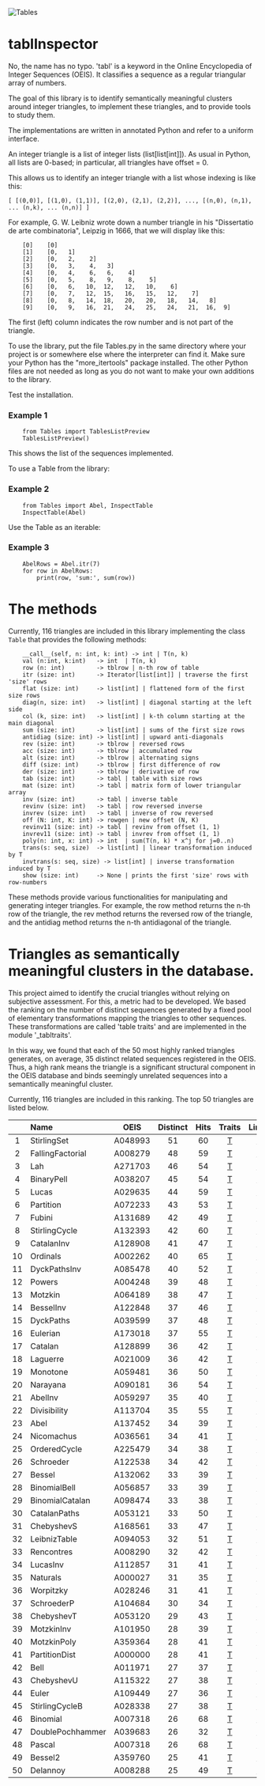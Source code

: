 ![Tables](imag/IntegerTrianglesPy.png)

# tablInspector

No, the name has no typo. 'tabl' is a keyword in the Online Encyclopedia of Integer Sequences (OEIS). It classifies a sequence as a regular triangular array of numbers.

The goal of this library is to identify semantically meaningful clusters around integer triangles, to implement these triangles, and to provide tools to study them.

The implementations are written in annotated Python and refer to a uniform interface.

An integer triangle is a list of integer lists (list[list[int]]). As usual in Python, all lists are 0-based; in particular, all triangles have offset = 0.

This allows us to identify an integer triangle with a list whose indexing is like this:

```
[ [(0,0)], [(1,0), (1,1)], [(2,0), (2,1), (2,2)], ..., [(n,0), (n,1), ... (n,k), ... (n,n)] ]
```

For example, G. W. Leibniz wrote down a number triangle in his "Dissertatio de arte combinatoria", Leipzig in 1666, that we will display like this:

```
    [0]    [0]
    [1]    [0,   1]
    [2]    [0,   2,    2]
    [3]    [0,   3,    4,   3]
    [4]    [0,   4,    6,   6,    4]
    [5]    [0,   5,    8,   9,    8,    5]
    [6]    [0,   6,   10,  12,   12,   10,    6]
    [7]    [0,   7,   12,  15,   16,   15,   12,    7]
    [8]    [0,   8,   14,  18,   20,   20,   18,   14,   8]
    [9]    [0,   9,   16,  21,   24,   25,   24,   21,  16,  9]
```

The first (left) column indicates the row number and is not part of the triangle.

To use the library, put the file Tables.py in the same directory where your project is or somewhere else where the interpreter can find it. 
Make sure your Python has the "more_itertools" package installed. The other Python files are not needed as long as you do not want to make your own additions to the library.

Test the installation.

 ### Example 1

```
    from Tables import TablesListPreview
    TablesListPreview()
```

This shows the list of the sequences implemented.

To use a Table from the library:

 ### Example 2

```
    from Tables import Abel, InspectTable
    InspectTable(Abel)
```

Use the Table as an iterable:

### Example 3

```
    AbelRows = Abel.itr(7)
    for row in AbelRows:
        print(row, 'sum:', sum(row))
```

# The methods

Currently, 116 triangles are included in this library implementing the class `Table` that provides the following methods:

```
    __call__(self, n: int, k: int) -> int | T(n, k)
    val (n:int, k:int)   -> int  | T(n, k)
    row (n: int)         -> tblrow | n-th row of table
    itr (size: int)      -> Iterator[list[int]] | traverse the first 'size' rows
    flat (size: int)     -> list[int] | flattened form of the first size rows
    diag(n, size: int)   -> list[int] | diagonal starting at the left side
    col (k, size: int)   -> list[int] | k-th column starting at the main diagonal
    sum (size: int)      -> list[int] | sums of the first size rows
    antidiag (size: int) -> list[int] | upward anti-diagonals
    rev (size: int)      -> tblrow | reversed rows
    acc (size: int)      -> tblrow | accumulated row 
    alt (size: int)      -> tblrow | alternating signs 
    diff (size: int)     -> tblrow | first difference of row
    der (size: int)      -> tblrow | derivative of row
    tab (size: int)      -> tabl | table with size rows
    mat (size: int)      -> tabl | matrix form of lower triangular array
    inv (size: int)      -> tabl | inverse table
    revinv (size: int)   -> tabl | row reversed inverse
    invrev (size: int)   -> tabl | inverse of row reversed
    off (N: int, K: int) -> rowgen | new offset (N, K)
    revinv11 (size: int) -> tabl | revinv from offset (1, 1)
    invrev11 (size: int) -> tabl | invrev from offset (1, 1)
    poly(n: int, x: int) -> int  | sum(T(n, k) * x^j for j=0..n)
    trans(s: seq, size)  -> list[int] | linear transformation induced by T
    invtrans(s: seq, size) -> list[int] | inverse transformation induced by T
    show (size: int)     -> None | prints the first 'size' rows with row-numbers
```

These methods provide various functionalities for manipulating and generating integer triangles.
For example, the row method returns the n-th row of the triangle, the rev method returns the reversed row of the triangle, and the antidiag method returns the n-th antidiagonal of the triangle.


# Triangles as semantically meaningful clusters in the database.

This project aimed to identify the crucial triangles without relying on subjective assessment. For this, a metric had to be developed. 
We based the ranking on the number of distinct sequences generated by a fixed pool of elementary transformations mapping the triangles to other sequences. 
These transformations are called 'table traits' and are implemented in the module '_tabltraits'.

In this way, we found that each of the 50 most highly ranked triangles generates, on average, 35 distinct related sequences registered in the OEIS. 
Thus, a high rank means the triangle is a significant structural component in the OEIS database and binds seemingly unrelated sequences into a semantically meaningful cluster. 

Currently, 116 triangles are included in this ranking. The top 50 triangles are listed below.


|   | Name             |  OEIS |Distinct| Hits | Traits | Links |
| :-: | :---           | :---:  | :---:   |  :---: |  :---:  |  :---: |
|  1| StirlingSet       |A048993|  51    | 60| [T](https://peterluschny.github.io/tabl/StirlingSet.html)   | [L](https://peterluschny.github.io/tablInspector/StirlingSetTraits.html) |
|  2| FallingFactorial       |A008279|  48    | 59| [T](https://peterluschny.github.io/tabl/FallingFactorial.html)   | [L](https://peterluschny.github.io/tablInspector/FallingFactorialTraits.html) |
|  3| Lah       |A271703|  46    | 54| [T](https://peterluschny.github.io/tabl/Lah.html)   | [L](https://peterluschny.github.io/tablInspector/LahTraits.html) |
|  4| BinaryPell       |A038207|  45    | 54| [T](https://peterluschny.github.io/tabl/BinaryPell.html)   | [L](https://peterluschny.github.io/tablInspector/BinaryPellTraits.html) |
|  5| Lucas       |A029635|  44    | 59| [T](https://peterluschny.github.io/tabl/Lucas.html)   | [L](https://peterluschny.github.io/tablInspector/LucasTraits.html) |
|  6| Partition       |A072233|  43    | 53| [T](https://peterluschny.github.io/tabl/Partition.html)   | [L](https://peterluschny.github.io/tablInspector/PartitionTraits.html) |
|  7| Fubini       |A131689|  42    | 49| [T](https://peterluschny.github.io/tabl/Fubini.html)   | [L](https://peterluschny.github.io/tablInspector/FubiniTraits.html) |
|  8| StirlingCycle       |A132393|  42    | 60| [T](https://peterluschny.github.io/tabl/StirlingCycle.html)   | [L](https://peterluschny.github.io/tablInspector/StirlingCycleTraits.html) |
|  9| CatalanInv       |A128908|  41    | 47| [T](https://peterluschny.github.io/tabl/CatalanInv.html)   | [L](https://peterluschny.github.io/tablInspector/CatalanInvTraits.html) |
| 10| Ordinals       |A002262|  40    | 65| [T](https://peterluschny.github.io/tabl/Ordinals.html)   | [L](https://peterluschny.github.io/tablInspector/OrdinalsTraits.html) |
| 11| DyckPathsInv       |A085478|  40    | 52| [T](https://peterluschny.github.io/tabl/DyckPathsInv.html)   | [L](https://peterluschny.github.io/tablInspector/DyckPathsInvTraits.html) |
| 12| Powers       |A004248|  39    | 48| [T](https://peterluschny.github.io/tabl/Powers.html)   | [L](https://peterluschny.github.io/tablInspector/PowersTraits.html) |
| 13| Motzkin       |A064189|  38    | 47| [T](https://peterluschny.github.io/tabl/Motzkin.html)   | [L](https://peterluschny.github.io/tablInspector/MotzkinTraits.html) |
| 14| BesselInv       |A122848|  37    | 46| [T](https://peterluschny.github.io/tabl/BesselInv.html)   | [L](https://peterluschny.github.io/tablInspector/BesselInvTraits.html) |
| 15| DyckPaths       |A039599|  37    | 48| [T](https://peterluschny.github.io/tabl/DyckPaths.html)   | [L](https://peterluschny.github.io/tablInspector/DyckPathsTraits.html) |
| 16| Eulerian       |A173018|  37    | 55| [T](https://peterluschny.github.io/tabl/Eulerian.html)   | [L](https://peterluschny.github.io/tablInspector/EulerianTraits.html) |
| 17| Catalan       |A128899|  36    | 42| [T](https://peterluschny.github.io/tabl/Catalan.html)   | [L](https://peterluschny.github.io/tablInspector/CatalanTraits.html) |   
| 18| Laguerre       |A021009|  36    | 42| [T](https://peterluschny.github.io/tabl/Laguerre.html)   | [L](https://peterluschny.github.io/tablInspector/LaguerreTraits.html) |
| 19| Monotone       |A059481|  36    | 50| [T](https://peterluschny.github.io/tabl/Monotone.html)   | [L](https://peterluschny.github.io/tablInspector/MonotoneTraits.html) |
| 20| Narayana       |A090181|  36    | 54| [T](https://peterluschny.github.io/tabl/Narayana.html)   | [L](https://peterluschny.github.io/tablInspector/NarayanaTraits.html) |
| 21| AbelInv       |A059297|  35    | 40| [T](https://peterluschny.github.io/tabl/AbelInv.html)   | [L](https://peterluschny.github.io/tablInspector/AbelInvTraits.html) |   
| 22| Divisibility       |A113704|  35    | 55| [T](https://peterluschny.github.io/tabl/Divisibility.html)   | [L](https://peterluschny.github.io/tablInspector/DivisibilityTraits.html) |
| 23| Abel       |A137452|  34    | 39| [T](https://peterluschny.github.io/tabl/Abel.html)   | [L](https://peterluschny.github.io/tablInspector/AbelTraits.html) |
| 24| Nicomachus       |A036561|  34    | 41| [T](https://peterluschny.github.io/tabl/Nicomachus.html)   | [L](https://peterluschny.github.io/tablInspector/NicomachusTraits.html) |
| 25| OrderedCycle       |A225479|  34    | 38| [T](https://peterluschny.github.io/tabl/OrderedCycle.html)   | [L](https://peterluschny.github.io/tablInspector/OrderedCycleTraits.html) |
| 26| Schroeder       |A122538|  34    | 42| [T](https://peterluschny.github.io/tabl/Schroeder.html)   | [L](https://peterluschny.github.io/tablInspector/SchroederTraits.html) |
| 27| Bessel       |A132062|  33    | 39| [T](https://peterluschny.github.io/tabl/Bessel.html)   | [L](https://peterluschny.github.io/tablInspector/BesselTraits.html) |      
| 28| BinomialBell       |A056857|  33    | 39| [T](https://peterluschny.github.io/tabl/BinomialBell.html)   | [L](https://peterluschny.github.io/tablInspector/BinomialBellTraits.html) |
| 29| BinomialCatalan       |A098474|  33    | 38| [T](https://peterluschny.github.io/tabl/BinomialCatalan.html)   | [L](https://peterluschny.github.io/tablInspector/BinomialCatalanTraits.html) |
| 30| CatalanPaths       |A053121|  33    | 50| [T](https://peterluschny.github.io/tabl/CatalanPaths.html)   | [L](https://peterluschny.github.io/tablInspector/CatalanPathsTraits.html) |
| 31| ChebyshevS       |A168561|  33    | 47| [T](https://peterluschny.github.io/tabl/ChebyshevS.html)   | [L](https://peterluschny.github.io/tablInspector/ChebyshevSTraits.html) |
| 32| LeibnizTable       |A094053|  32    | 51| [T](https://peterluschny.github.io/tabl/LeibnizTable.html)   | [L](https://peterluschny.github.io/tablInspector/LeibnizTableTraits.html) |
| 33| Rencontres       |A008290|  32    | 42| [T](https://peterluschny.github.io/tabl/Rencontres.html)   | [L](https://peterluschny.github.io/tablInspector/RencontresTraits.html) |
| 34| LucasInv       |A112857|  31    | 41| [T](https://peterluschny.github.io/tabl/LucasInv.html)   | [L](https://peterluschny.github.io/tablInspector/LucasInvTraits.html) |
| 35| Naturals       |A000027|  31    | 35| [T](https://peterluschny.github.io/tabl/Naturals.html)   | [L](https://peterluschny.github.io/tablInspector/NaturalsTraits.html) |
| 36| Worpitzky       |A028246|  31    | 41| [T](https://peterluschny.github.io/tabl/Worpitzky.html)   | [L](https://peterluschny.github.io/tablInspector/WorpitzkyTraits.html) |
| 37| SchroederP       |A104684|  30    | 34| [T](https://peterluschny.github.io/tabl/SchroederP.html)   | [L](https://peterluschny.github.io/tablInspector/SchroederPTraits.html) |
| 38| ChebyshevT       |A053120|  29    | 43| [T](https://peterluschny.github.io/tabl/ChebyshevT.html)   | [L](https://peterluschny.github.io/tablInspector/ChebyshevTTraits.html) |
| 39| MotzkinInv       |A101950|  28    | 39| [T](https://peterluschny.github.io/tabl/MotzkinInv.html)   | [L](https://peterluschny.github.io/tablInspector/MotzkinInvTraits.html) |
| 40| MotzkinPoly       |A359364|  28    | 41| [T](https://peterluschny.github.io/tabl/MotzkinPoly.html)   | [L](https://peterluschny.github.io/tablInspector/MotzkinPolyTraits.html) |
| 41| PartitionDist       |A000000|  28    | 41| [T](https://peterluschny.github.io/tabl/PartitionDist.html)   | [L](https://peterluschny.github.io/tablInspector/PartitionDistTraits.html) |
| 42| Bell       |A011971|  27    | 37| [T](https://peterluschny.github.io/tabl/Bell.html)   | [L](https://peterluschny.github.io/tablInspector/BellTraits.html) |
| 43| ChebyshevU       |A115322|  27    | 38| [T](https://peterluschny.github.io/tabl/ChebyshevU.html)   | [L](https://peterluschny.github.io/tablInspector/ChebyshevUTraits.html) |
| 44| Euler       |A109449|  27    | 36| [T](https://peterluschny.github.io/tabl/Euler.html)   | [L](https://peterluschny.github.io/tablInspector/EulerTraits.html) |
| 45| StirlingCycleB       |A028338|  27    | 38| [T](https://peterluschny.github.io/tabl/StirlingCycleB.html)   | [L](https://peterluschny.github.io/tablInspector/StirlingCycleBTraits.html) |
| 46| Binomial       |A007318|  26    | 68| [T](https://peterluschny.github.io/tabl/Binomial.html)   | [L](https://peterluschny.github.io/tablInspector/BinomialTraits.html) |
| 47| DoublePochhammer       |A039683|  26    | 32| [T](https://peterluschny.github.io/tabl/DoublePochhammer.html)   | [L](https://peterluschny.github.io/tablInspector/DoublePochhammerTraits.html) |
| 48| Pascal       |A007318|  26    | 68| [T](https://peterluschny.github.io/tabl/Pascal.html)   | [L](https://peterluschny.github.io/tablInspector/PascalTraits.html) |      
| 49| Bessel2       |A359760|  25    | 41| [T](https://peterluschny.github.io/tabl/Bessel2.html)   | [L](https://peterluschny.github.io/tablInspector/Bessel2Traits.html) |   
| 50| Delannoy       |A008288|  25    | 49| [T](https://peterluschny.github.io/tabl/Delannoy.html)   | [L](https://peterluschny.github.io/tablInspector/DelannoyTraits.html) |
